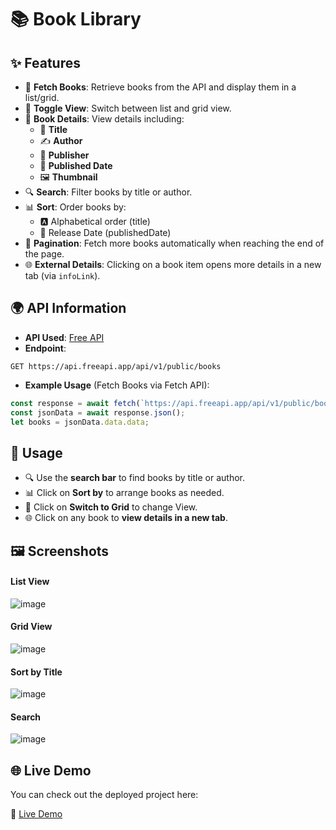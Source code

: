 # 📚 Book Library

## ✨ Features

- 📖 **Fetch Books**: Retrieve books from the API and display them in a list/grid.
- 🔄 **Toggle View**: Switch between list and grid view.
- 📌 **Book Details**: View details including:
  - 📕 **Title**
  - ✍️ **Author**
  - 🏢 **Publisher**
  - 📅 **Published Date**
  - 🖼️ **Thumbnail**
- 🔍 **Search**: Filter books by title or author.
- 📊 **Sort**: Order books by:
  - 🅰️ Alphabetical order (title)
  - 📆 Release Date (publishedDate)
- 🔄 **Pagination**: Fetch more books automatically when reaching the end of the page.
- 🌐 **External Details**: Clicking on a book item opens more details in a new tab (via `infoLink`).

## 🌍 API Information

- **API Used**: [Free API](https://api.freeapi.app/api/v1/public/books)
- **Endpoint**:

```http
GET https://api.freeapi.app/api/v1/public/books
```

- **Example Usage** (Fetch Books via Fetch API):

```javascript
const response = await fetch(`https://api.freeapi.app/api/v1/public/books`);
const jsonData = await response.json();
let books = jsonData.data.data;
```
## 🚀 Usage

- 🔍 Use the **search bar** to find books by title or author.
- 📊 Click on **Sort by** to arrange books as needed.
- 🔄 Click on **Switch to Grid** to change View.
- 🌐 Click on any book to **view details in a new tab**.

## 🖼️ Screenshots
#### List View
![image](https://github.com/user-attachments/assets/7c688fe8-680e-45f9-b5a6-0588a900c8a4)

#### Grid View
![image](https://github.com/user-attachments/assets/36743b46-f583-44c4-adb3-46932cd744e0)

#### Sort by Title
![image](https://github.com/user-attachments/assets/30c07f0f-ef32-4927-82e9-e376245a36bc)

#### Search
![image](https://github.com/user-attachments/assets/2e0504f3-2427-4c99-a79e-06c76bdda95c)

## 🌐 Live Demo

You can check out the deployed project here:

🔗 [Live Demo](https://kinjalshah21.github.io/book-library)



